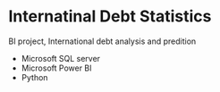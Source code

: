 # Internatinal Debt Statistics
 BI project, International debt analysis and predition
 - Microsoft SQL server
 - Microsoft Power BI
 - Python
